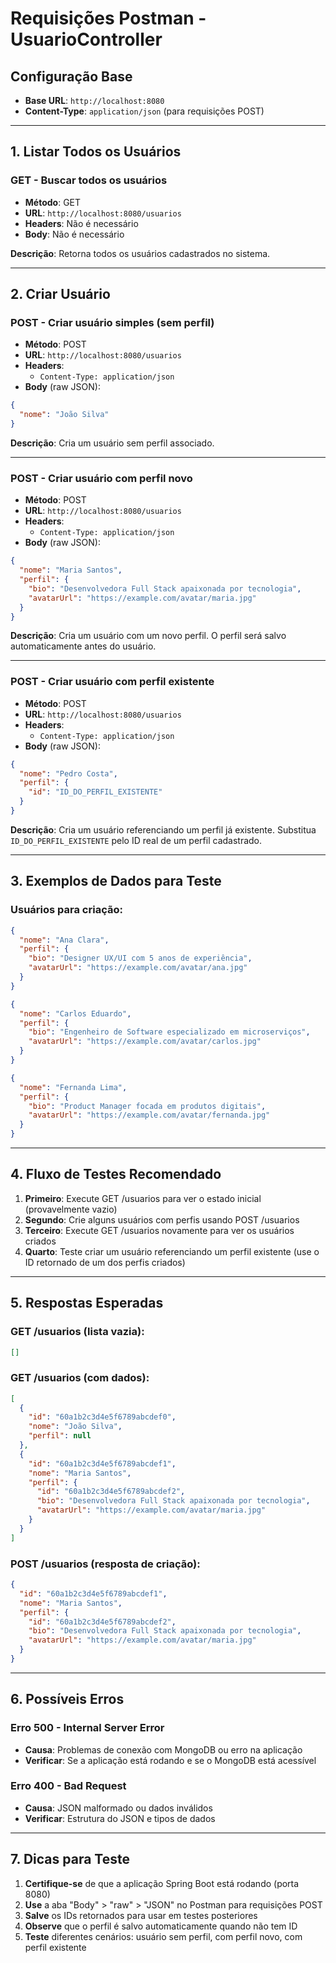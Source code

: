 # Requisições Postman - UsuarioController

## Configuração Base
- **Base URL**: `http://localhost:8080`
- **Content-Type**: `application/json` (para requisições POST)

---

## 1. Listar Todos os Usuários

### GET - Buscar todos os usuários
- **Método**: GET
- **URL**: `http://localhost:8080/usuarios`
- **Headers**: Não é necessário
- **Body**: Não é necessário

**Descrição**: Retorna todos os usuários cadastrados no sistema.

---

## 2. Criar Usuário

### POST - Criar usuário simples (sem perfil)
- **Método**: POST
- **URL**: `http://localhost:8080/usuarios`
- **Headers**: 
  - `Content-Type: application/json`
- **Body** (raw JSON):
```json
{
  "nome": "João Silva"
}
```

**Descrição**: Cria um usuário sem perfil associado.

---

### POST - Criar usuário com perfil novo
- **Método**: POST
- **URL**: `http://localhost:8080/usuarios`
- **Headers**: 
  - `Content-Type: application/json`
- **Body** (raw JSON):
```json
{
  "nome": "Maria Santos",
  "perfil": {
    "bio": "Desenvolvedora Full Stack apaixonada por tecnologia",
    "avatarUrl": "https://example.com/avatar/maria.jpg"
  }
}
```

**Descrição**: Cria um usuário com um novo perfil. O perfil será salvo automaticamente antes do usuário.

---

### POST - Criar usuário com perfil existente
- **Método**: POST
- **URL**: `http://localhost:8080/usuarios`
- **Headers**: 
  - `Content-Type: application/json`
- **Body** (raw JSON):
```json
{
  "nome": "Pedro Costa",
  "perfil": {
    "id": "ID_DO_PERFIL_EXISTENTE"
  }
}
```

**Descrição**: Cria um usuário referenciando um perfil já existente. Substitua `ID_DO_PERFIL_EXISTENTE` pelo ID real de um perfil cadastrado.

---

## 3. Exemplos de Dados para Teste

### Usuários para criação:
```json
{
  "nome": "Ana Clara",
  "perfil": {
    "bio": "Designer UX/UI com 5 anos de experiência",
    "avatarUrl": "https://example.com/avatar/ana.jpg"
  }
}
```

```json
{
  "nome": "Carlos Eduardo",
  "perfil": {
    "bio": "Engenheiro de Software especializado em microserviços",
    "avatarUrl": "https://example.com/avatar/carlos.jpg"
  }
}
```

```json
{
  "nome": "Fernanda Lima",
  "perfil": {
    "bio": "Product Manager focada em produtos digitais",
    "avatarUrl": "https://example.com/avatar/fernanda.jpg"
  }
}
```

---

## 4. Fluxo de Testes Recomendado

1. **Primeiro**: Execute GET /usuarios para ver o estado inicial (provavelmente vazio)
2. **Segundo**: Crie alguns usuários com perfis usando POST /usuarios
3. **Terceiro**: Execute GET /usuarios novamente para ver os usuários criados
4. **Quarto**: Teste criar um usuário referenciando um perfil existente (use o ID retornado de um dos perfis criados)

---

## 5. Respostas Esperadas

### GET /usuarios (lista vazia):
```json
[]
```

### GET /usuarios (com dados):
```json
[
  {
    "id": "60a1b2c3d4e5f6789abcdef0",
    "nome": "João Silva",
    "perfil": null
  },
  {
    "id": "60a1b2c3d4e5f6789abcdef1",
    "nome": "Maria Santos",
    "perfil": {
      "id": "60a1b2c3d4e5f6789abcdef2",
      "bio": "Desenvolvedora Full Stack apaixonada por tecnologia",
      "avatarUrl": "https://example.com/avatar/maria.jpg"
    }
  }
]
```

### POST /usuarios (resposta de criação):
```json
{
  "id": "60a1b2c3d4e5f6789abcdef1",
  "nome": "Maria Santos",
  "perfil": {
    "id": "60a1b2c3d4e5f6789abcdef2",
    "bio": "Desenvolvedora Full Stack apaixonada por tecnologia",
    "avatarUrl": "https://example.com/avatar/maria.jpg"
  }
}
```

---

## 6. Possíveis Erros

### Erro 500 - Internal Server Error
- **Causa**: Problemas de conexão com MongoDB ou erro na aplicação
- **Verificar**: Se a aplicação está rodando e se o MongoDB está acessível

### Erro 400 - Bad Request
- **Causa**: JSON malformado ou dados inválidos
- **Verificar**: Estrutura do JSON e tipos de dados

---

## 7. Dicas para Teste

1. **Certifique-se** de que a aplicação Spring Boot está rodando (porta 8080)
2. **Use** a aba "Body" > "raw" > "JSON" no Postman para requisições POST
3. **Salve** os IDs retornados para usar em testes posteriores
4. **Observe** que o perfil é salvo automaticamente quando não tem ID
5. **Teste** diferentes cenários: usuário sem perfil, com perfil novo, com perfil existente